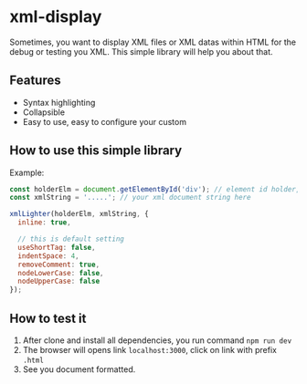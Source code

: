 # xml-display

Sometimes, you want to display XML files or XML datas within HTML for the debug or testing you XML. This simple library will help you about that.

## Features
- Syntax highlighting
- Collapsible
- Easy to use, easy to configure your custom

## How to use this simple library

Example:
```js
const holderElm = document.getElementById('div'); // element id holder, to be rendering
const xmlString = '.....'; // your xml document string here

xmlLighter(holderElm, xmlString, {
  inline: true,

  // this is default setting
  useShortTag: false,
  indentSpace: 4,
  removeComment: true,
  nodeLowerCase: false,
  nodeUpperCase: false
});
```

## How to test it

1. After clone and install all dependencies, you run command `npm run dev`
2. The browser will opens link `localhost:3000`, click on link with prefix `.html`
3. See you document formatted.
